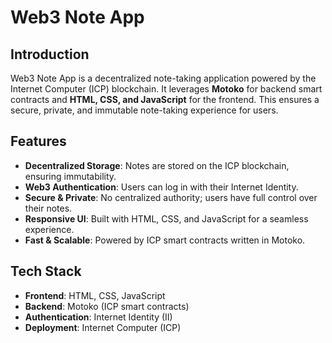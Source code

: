# Web3 Note App

## Introduction
Web3 Note App is a decentralized note-taking application powered by the Internet Computer (ICP) blockchain. It leverages **Motoko** for backend smart contracts and **HTML, CSS, and JavaScript** for the frontend. This ensures a secure, private, and immutable note-taking experience for users.

## Features
- **Decentralized Storage**: Notes are stored on the ICP blockchain, ensuring immutability.
- **Web3 Authentication**: Users can log in with their Internet Identity.
- **Secure & Private**: No centralized authority; users have full control over their notes.
- **Responsive UI**: Built with HTML, CSS, and JavaScript for a seamless experience.
- **Fast & Scalable**: Powered by ICP smart contracts written in Motoko.

## Tech Stack
- **Frontend**: HTML, CSS, JavaScript
- **Backend**: Motoko (ICP smart contracts)
- **Authentication**: Internet Identity (II)
- **Deployment**: Internet Computer (ICP)

